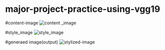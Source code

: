 # major-project-practice-using-vgg19
#content-image
![content _image](https://github.com/21075A6603/major-project-practice-using-vgg19/assets/97538308/627918ca-3b61-4508-a76e-5da8db9ed235)

#style_image
![style_image](https://github.com/21075A6603/major-project-practice-using-vgg19/assets/97538308/7ab4332c-24ed-4e5c-83d8-8d6e7a4a8b39)


#generaed image(output)
![stylized-image](https://github.com/21075A6603/major-project-practice-using-vgg19/assets/97538308/9f707b2d-5348-4ab6-a4c3-2abf29f273fb)
